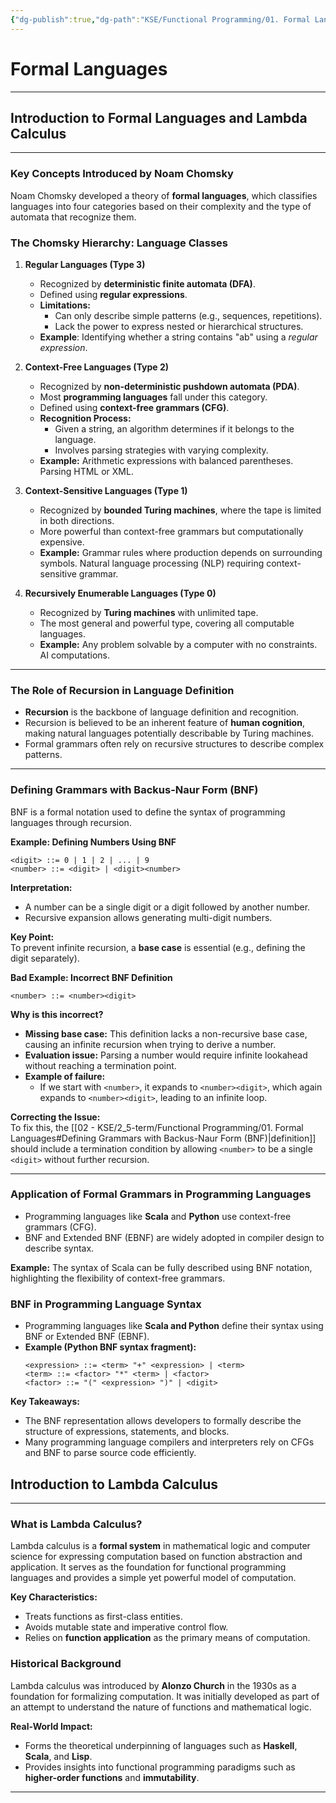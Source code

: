 ```yaml
---
{"dg-publish":true,"dg-path":"KSE/Functional Programming/01. Formal Languages.md","permalink":"/kse/functional-programming/01-formal-languages/","tags":["kse"],"created":"2025-01-20T21:36:19.520+02:00","updated":"2025-02-24T12:54:46.110+02:00"}
---
```



# Formal Languages

---

## Introduction to Formal Languages and Lambda Calculus

---

### Key Concepts Introduced by Noam Chomsky

Noam Chomsky developed a theory of **formal languages**, which classifies languages into four categories based on their complexity and the type of automata that recognize them.

### The Chomsky Hierarchy: Language Classes

1. **Regular Languages (Type 3)**

   - Recognized by **deterministic finite automata (DFA)**.
   - Defined using **regular expressions**.
   - **Limitations:**
     - Can only describe simple patterns (e.g., sequences, repetitions).
     - Lack the power to express nested or hierarchical structures.
   - <strong><span style="color: var(--color-green);">Example</span></strong>: Identifying whether a string contains "ab" using a _regular expression_.

2. **Context-Free Languages (Type 2)**

   - Recognized by **non-deterministic pushdown automata (PDA)**.
   - Most **programming languages** fall under this category.
   - Defined using **context-free grammars (CFG)**.
   - **Recognition Process:**
     - Given a string, an algorithm determines if it belongs to the language.
     - Involves parsing strategies with varying complexity.
   - <strong><span style="color: var(--color-green);">Example:</span></strong> Arithmetic expressions with balanced parentheses. Parsing HTML or XML.

3. **Context-Sensitive Languages (Type 1)**

   - Recognized by **bounded Turing machines**, where the tape is limited in both directions.
   - More powerful than context-free grammars but computationally expensive.
   - <strong><span style="color: var(--color-green);">Example:</span></strong> Grammar rules where production depends on surrounding symbols. Natural language processing (NLP) requiring context-sensitive grammar.

4. **Recursively Enumerable Languages (Type 0)**
   - Recognized by **Turing machines** with unlimited tape.
   - The most general and powerful type, covering all computable languages.
   - <strong><span style="color: var(--color-green);">Example:</span></strong> Any problem solvable by a computer with no constraints. AI computations.

---

### The Role of Recursion in Language Definition

- **Recursion** is the backbone of language definition and recognition.
- Recursion is believed to be an inherent feature of **human cognition**, making natural languages potentially describable by Turing machines.
- Formal grammars often rely on recursive structures to describe complex patterns.

---

### Defining Grammars with Backus-Naur Form (BNF)

BNF is a formal notation used to define the syntax of programming languages through recursion.

**Example: Defining Numbers Using BNF**

```bnf
<digit> ::= 0 | 1 | 2 | ... | 9
<number> ::= <digit> | <digit><number>
```

<strong><span style="color: var(--color-aqua);">Interpretation:</span></strong>

- A number can be a single digit or a digit followed by another number.
- Recursive expansion allows generating multi-digit numbers.

**Key Point:**  
To prevent infinite recursion, a **base case** is essential (e.g., defining the digit separately).

<strong><span style="color: var(--color-red);">Bad Example: Incorrect BNF Definition</span></strong>

```bnf
<number> ::= <number><digit>
```

<strong><span style="color: var(--color-aqua);">Why is this incorrect?</span></strong>

- **Missing base case:** This definition lacks a non-recursive base case, causing an infinite recursion when trying to derive a number.
- **Evaluation issue:** Parsing a number would require infinite lookahead without reaching a termination point.
- **Example of failure:**
  - If we start with `<number>`, it expands to `<number><digit>`, which again expands to `<number><digit>`, leading to an infinite loop.

**Correcting the Issue:**  
To fix this, the [[02 - KSE/2_5-term/Functional Programming/01. Formal Languages#Defining Grammars with Backus-Naur Form (BNF)\|definition]] should include a termination condition by allowing `<number>` to be a single `<digit>` without further recursion.

---

### Application of Formal Grammars in Programming Languages

- Programming languages like **Scala** and **Python** use context-free grammars (CFG).
- BNF and Extended BNF (EBNF) are widely adopted in compiler design to describe syntax.

<strong><span style="color: var(--color-green);">Example:</span></strong>
The syntax of Scala can be fully described using BNF notation, highlighting the flexibility of context-free grammars.

### BNF in Programming Language Syntax

- Programming languages like **Scala and Python** define their syntax using BNF or Extended BNF (EBNF).
- <strong><span style="color: var(--color-green);">Example (Python BNF syntax fragment):</span></strong>
  ```
  <expression> ::= <term> "+" <expression> | <term>
  <term> ::= <factor> "*" <term> | <factor>
  <factor> ::= "(" <expression> ")" | <digit>
  ```

**Key Takeaways:**

- The BNF representation allows developers to formally describe the structure of expressions, statements, and blocks.
- Many programming language compilers and interpreters rely on CFGs and BNF to parse source code efficiently.

## Introduction to Lambda Calculus

---

### What is Lambda Calculus?

Lambda calculus is a **formal system** in mathematical logic and computer science for expressing computation based on function abstraction and application. It serves as the foundation for functional programming languages and provides a simple yet powerful model of computation.

**Key Characteristics:**

- Treats functions as first-class entities.
- Avoids mutable state and imperative control flow.
- Relies on **function application** as the primary means of computation.

### Historical Background

Lambda calculus was introduced by **Alonzo Church** in the 1930s as a foundation for formalizing computation. It was initially developed as part of an attempt to understand the nature of functions and mathematical logic.

**Real-World Impact:**

- Forms the theoretical underpinning of languages such as **Haskell**, **Scala**, and **Lisp**.
- Provides insights into functional programming paradigms such as **higher-order functions** and **immutability**.

---
